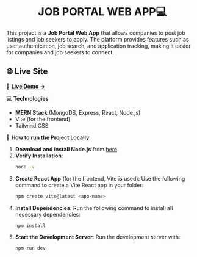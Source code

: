 <h1 align="center">
  JOB PORTAL WEB APP💻
</h1>

This project is a **Job Portal Web App** that allows companies to post job listings and job seekers to apply. The platform provides features such as user authentication, job search, and application tracking, making it easier for companies and job seekers to connect.

## 🌐 Live Site

🔗 **[Live Demo →](https://job-portal-mernstack-1.onrender.com/)**  


💻 **Technologies**
- **MERN Stack** (MongoDB, Express, React, Node.js)
- Vite (for the frontend)
- Tailwind CSS

🚀 **How to run the Project Locally**
1. **Download and install Node.js** from [here](https://nodejs.org/).
2. **Verify Installation**:
    ```bash
    node -v
    ```
3. **Create React App** (for the frontend, Vite is used):
    Use the following command to create a Vite React app in your folder:
    ```bash
    npm create vite@latest <app-name> 
    ```
4. **Install Dependencies**:
    Run the following command to install all necessary dependencies:
    ```bash
    npm install
    ```
5. **Start the Development Server**:
    Run the development server with:
    ```bash
    npm run dev
    ```

